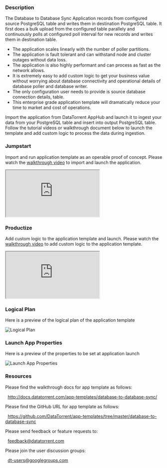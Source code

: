 ### Description
The Database to Database Sync Application records from configured source PostgreSQL table and writes them in destination PostgreSQL table. It first does a bulk upload from the configured table parallely and continuously polls at configured poll interval for new records and writes them in destination table.
- The application scales linearly with the number of poller partitions.
- The application is fault tolerant and can withstand node and cluster outages without data loss.
- The application is also highly performant and can process as fast as the network allows.
- It is extremely easy to add custom logic to get your business value without worrying about database connectivity and operational details of database poller and database writer.
- The only configuration user needs to provide is source database connection details, table.
- This enterprise grade application template will dramatically reduce your time to market and cost of operations.

Import the application from DataTorrent AppHub and launch it to ingest your data from your PostgreSQL table and insert into output PostgreSQL table. Follow the tutorial videos or walkthrough document below to launch the template and add custom logic to process the data during ingestion.

### Jumpstart
Import and run application template as an operable proof of concept. Please watch the [walkthrough video](https://www.youtube.com/watch?v=EEvRMALP1nk) to import and launch the application.

<iframe src="https://www.youtube.com/embed/EEvRMALP1nk?enablejsapi=1" allowfullscreen="allowfullscreen" class="video" id="basicVideo" ga-track="basicVideo"></iframe>

### Productize
Add custom logic to the application template and launch. Please watch the [walkthrough video](https://www.youtube.com/watch?v=yktB0ZX43mM) to add custom logic to the application template.

<iframe src="https://www.youtube.com/embed/yktB0ZX43mM?enablejsapi=1" allowfullscreen="allowfullscreen" class="video" id="advancedVideo" ga-track="advancedVideo"></iframe>

### Logical Plan

Here is a preview of the logical plan of the application template

![Logical Plan](https://www.datatorrent.com/wp-content/uploads/2016/12/db_to_db_sync_DAG.png)

### Launch App Properties

Here is a preview of the properties to be set at application launch

![Launch App Properties](https://www.datatorrent.com/wp-content/uploads/2016/12/db_to_db_sync_properties.png)

### Resources

Please find the walkthrough docs for app template as follows:

&nbsp; <a href="http://docs.datatorrent.com/app-templates/database-to-database-sync/"  class="docs" id="docs" ga-track="docs" target="_blank">http://docs.datatorrent.com/app-templates/database-to-database-sync/</a>

Please find the GitHub URL for app template as follows:

&nbsp; <a href="https://github.com/DataTorrent/app-templates/tree/master/database-to-database-sync"  class="github" id="github" ga-track="github" target="_blank">https://github.com/DataTorrent/app-templates/tree/master/database-to-database-sync</a>

Please send feedback or feature requests to:

&nbsp; <a href="mailto:feedback@datatorrent.com"  class="feedback" id="feedback" ga-track="feedback">feedback@datatorrent.com</a>

Please join the user discussion groups:

&nbsp; <a href="mailto:dt-users@googlegroups.com"  class="maillist" id="maillist" ga-track="maillist">dt-users@googlegroups.com</a>
